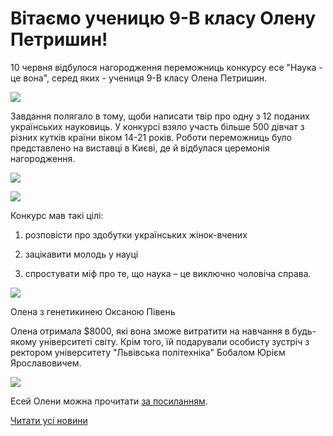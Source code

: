 # Вітаємо ученицю 9-В класу Олену Петришин!

10 червня відбулося нагородження переможниць конкурсу есе "Наука - це вона", серед яких - учениця 9-В класу Олена Петришин.

![](/images/blog/вітаємо-ученицю-9-в-класу-олену-петришин/1фото.jpg)

Завдання полягало в тому, щоби написати твір про одну з 12 поданих українських науковиць. У конкурсі взяло участь більше 500 дівчат з різних кутків країни віком 14-21 років. Роботи переможниць було представлено на виставці в Києві, де й відбулася церемонія нагородження.

![](/images/blog/вітаємо-ученицю-9-в-класу-олену-петришин/2фото.jpg)



![](/images/blog/вітаємо-ученицю-9-в-класу-олену-петришин/3фото.jpg)

Конкурс мав такі цілі:
1. розповісти про здобутки українських жінок-вчених
2. зацікавити молодь у науці

3. спростувати міф про те, що наука – це виключно чоловіча справа.


![](/images/blog/вітаємо-ученицю-9-в-класу-олену-петришин/з-оксаною-півень.jpg)

Олена з генетикинею Оксаною Півень

Олена отримала $8000, які вона зможе витратити на навчання в будь-якому університеті світу. Крім того, їй подарували особисту зустріч з ректором університету "Львівська політехніка" Бобалом Юрієм Ярославовичем.

![](/images/blog/вітаємо-ученицю-9-в-класу-олену-петришин/4фото.jpg)

Есей Олени можна прочитати [за посиланням](https://stemisfem.org/node/502).

[Читати усі новини](/news)

